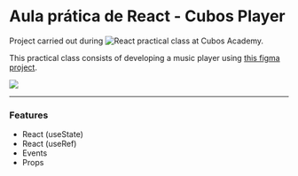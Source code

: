 # Aula prática de React - Cubos Player
Project carried out during ![React](https://img.shields.io/badge/react-%2320232a.svg?style=for-the-badge&logo=react&logoColor=%2361DAFB) practical class at Cubos Academy.

This practical class consists of developing a music player using [this figma project](https://www.figma.com/file/2RRh9uG0Mjj6p4p6ekVnNp/Cubos-Player?node-id=0%3A1).

![](https://i.ibb.co/x77NxyK/Captura-de-Tela-2022-08-21-s-19-52-05.png)

---
### Features
- React (useState)
- React (useRef)
- Events
- Props
